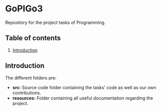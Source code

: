 # GoPIGo3
Repository for the project tasks of Programming.

## Table of contents
1. [Introduction](##introduction)

## Introduction
The different folders are:

- **src:** Source code folder containing the tasks' code as well as our own contributions.
- **resources:** Folder containing all useful documentation regarding the project.


